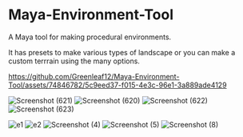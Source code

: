 # Maya-Environment-Tool
A Maya tool for making procedural environments.  

It has presets to make various types of landscape or you can make a custom terrrain using the many options.

https://github.com/Greenleaf12/Maya-Environment-Tool/assets/74846782/5c9eed37-f015-4e3c-96e1-3a889ade4129

![Screenshot (621)](https://github.com/Greenleaf12/Maya-Environment-Tool/assets/74846782/3f9c25d1-2708-4109-aa39-d308fe8c3025)
![Screenshot (620)](https://github.com/Greenleaf12/Maya-Environment-Tool/assets/74846782/3081aebe-8d8f-4826-9a49-8be08b9653ee)
![Screenshot (622)](https://github.com/Greenleaf12/Maya-Environment-Tool/assets/74846782/2f0e16b0-1a82-4761-a409-e94eec602663)
![Screenshot (623)](https://github.com/Greenleaf12/Maya-Environment-Tool/assets/74846782/3bbada46-4946-4cc4-b74b-4a8063b03cea)

![e1](https://github.com/Greenleaf12/Maya-Environment-Tool/assets/74846782/0c2b8c15-7927-421f-a84e-f8083867a18c)
![e2](https://github.com/Greenleaf12/Maya-Environment-Tool/assets/74846782/4880c3ac-6476-4ea5-a850-80d0dc2af4b2)
![Screenshot (4)](https://github.com/Greenleaf12/Maya-Environment-Tool/assets/74846782/6b93db75-6be1-4455-ab98-8327f99fe83c)
![Screenshot (5)](https://github.com/Greenleaf12/Maya-Environment-Tool/assets/74846782/d0a11e28-e538-4192-83db-f33e14df42a9)
![Screenshot (8)](https://github.com/Greenleaf12/Maya-Environment-Tool/assets/74846782/b2f22cc9-e652-447b-bc9c-720dac6aa799)
